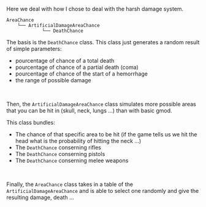 Here we deal with how I chose to deal with the harsh damage system.

```
AreaChance
    └── ArtificialDamageAreaChance
             └── DeathChance

```

The basis is the `DeathChance` class. This class just generates a random result of simple parameters: 
* pourcentage of chance of a total death
* pourcentage of chance of a partial death (coma)
* pourcentage of chance of the start of a hemorrhage
* the range of possible damage

<br>

Then, the `ArtificialDamageAreaChance` class simulates more possible areas that you can be hit in (skull, neck, lungs ...) than with basic gmod.

This class bundles:
* The chance of that specific area to be hit (if the game tells us we hit the head what is the probability of hitting the neck ...)
* The `DeathChance` conserning rifles
* The `DeathChance` conserning pistols
* The `DeathChance` conserning melee weapons

<br>

Finally, the `AreaChance` class takes in a table of the `ArtificialDamageAreaChance` and is able to select one randomly and give the resulting damage, death ...